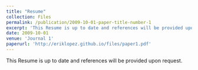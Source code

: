 ```yaml
---
title: "Resume"
collection: Files
permalink: /publication/2009-10-01-paper-title-number-1
excerpt: 'This Resume is up to date and references will be provided upon request.'
date: 2009-10-01
venue: 'Journal 1'
paperurl: 'http://eriklopez.github.io/files/paper1.pdf'
---
```


This Resume is up to date and references will be provided upon request.
